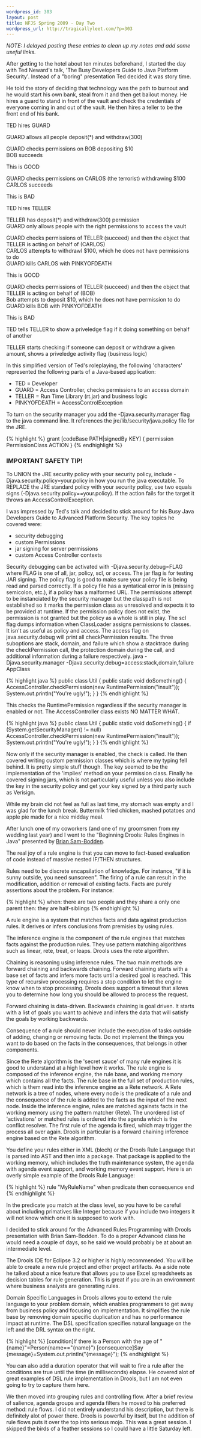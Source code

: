 ```yaml
--- 
wordpress_id: 303
layout: post
title: NFJS Spring 2009 - Day Two
wordpress_url: http://tragicallyleet.com/?p=303
---
```


<em>NOTE: I delayed posting these entries to clean up my notes and add some useful links.</em>

After getting to the hotel about ten minutes beforehand, I started the day with Ted Neward's talk, 'The Busy Developers Guide to Java Platform Security'. Instead of a "boring" presentation Ted decided it was story time.

He told the story of deciding that technology was the path to burnout and he would start his own bank, steal from it and then get bailout money. He hires a guard to stand in front of the vault and check the credentials of everyone coming in and out of the vault. He then hires a teller to be the front end of his bank.

TED hires GUARD

GUARD allows all people deposit(*) and withdraw(300)

GUARD checks permissions on BOB depositing $10<br />BOB succeeds

This is GOOD

GUARD checks permissions on CARLOS (the terrorist) withdrawing $100<br />CARLOS succeeds 

This is BAD

TED hires TELLER

TELLER has deposit(*) and withdraw(300) permission<br />GUARD only allows people with the right permissions to access the vault

GUARD checks permissions of TELLER (succeed) and then the object that TELLER is acting on behalf of (CARLOS)<br />CARLOS attempts to withdrawl $100, which he does not have permissions to do<br />GUARD kills CARLOS with PINKYOFDEATH 

This is GOOD

GUARD checks permissions of TELLER (succeed) and then the object that TELLER is acting on behalf of (BOB)<br />Bob attempts to deposit $10, which he does not have permission to do<br />GUARD kills BOB with PINKYOFDEATH

This is BAD

TED tells TELLER to show a priveledge flag if it doing something on behalf of another

TELLER starts checking if someone can deposit or withdraw a given amount, shows a priveledge activity flag (business logic)

In this simplified version of Ted's roleplaying, the following 'characters' represented the following parts of a Java-based application:
<ul>
<li>TED = Developer </li>
<li>GUARD = Access Controller, checks permissions to an access domain </li>
<li>TELLER = Run Time Library (rt.jar) and business logic</li>
<li>PINKYOFDEATH = AccessControlException </li></ul>

To turn on the security manager you add the -Djava.security.manager flag to the java command line. It references the jre/lib/security/java.policy file for the JRE. 

{% highlight %} 
grant [codeBase PATH|signedBy KEY] { 
permission PermissionClass ACTION 
} 
{% endhighlight %} 

### IMPORTANT SAFETY TIP!

To UNION the JRE security policy with your security policy, include -Djava.security.policy=your.policy in how you run the java executable. To REPLACE the JRE standard policy with your security policy, use two equals signs (-Djava.security.policy==your.policy). If the action fails for the target it throws an AccessControlException.

I was impressed by Ted's talk and decided to stick around for his Busy Java Developers Guide to Advanced Platform Security. The key topics he covered were:

<ul>
<li>security debugging</li> 
<li>custom Permissions </li>
<li>jar signing for server permissions</li> 
<li>custom Access Controller contexts </li>
</ul>

Security debugging can be activated with -Djava.security.debug=FLAG where FLAG is one of all, jar, policy, scl, or access. The jar flag is for testing JAR signing. The policy flag is good to make sure your policy file is being read and parsed correctly. If a policy file has a syntatical error in is (missing semicolon, etc.), if a policy has a malformed URL. The permissions attempt to be instanciated by the security manager but the classpath is not established so it marks the permission class as unresolved and expects it to be provided at runtime. If the permission policy does not exist, the permission is not granted but the policy as a whole is still in play. The scl flag dumps information when ClassLoader assigns permissions to classes. It isn't as useful as policy and access. The access flag on java.security.debug will print all checkPermission results. The three suboptions are stack, domain, and failure which show a stacktrace during the checkPermission call, the protection domain during the call, and additional information during a failure respectively. java -Djava.security.manager -Djava.security.debug=access:stack,domain,failure AppClass 

{% highlight java %} 
public class Util { 
	public static void doSomething() { 
		AccessController.checkPermission(new RuntimePermission("insult")); 
		System.out.println("You're ugly!"); 
	} 
} 
{% endhighlight %}

This checks the RuntimePermission regardless if the security manager is enabled or not. The AccessController class exists NO MATTER WHAT. 

{% highlight java %} 
public class Util { 
	public static void doSomething() { 
		if (System.getSecurityManager() != null) AccessController.checkPermission(new RuntimePermission("insult")); 
		System.out.println("You're ugly!"); 
	} 
} 
{% endhighlight %}

Now only if the security manager is enabled, the check is called. He then covered writing custom permission classes which is where my typing fell behind. It is pretty simple stuff though. The key seemed to be the implementation of the 'implies' method on your permission class. Finally he covered signing jars, which is not particularly useful unless you also include the key in the security policy and get your key signed by a third party such as Verisign. 

While my brain did not feel as full as last time, my stomach was empty and I was glad for the lunch break. Buttermilk fried chicken, mashed potatoes and apple pie made for a nice midday meal. 

After lunch one of my coworkers (and one of my groomsmen from my wedding last year) and I went to the "Beginning Drools: Rules Engines in Java" presented by [Brian Sam-Bodden](http://www.nofluffjuststuff.com/conference/speaker/brian_sam-bodden.html). 

The real joy of a rule engine is that you can move to fact-based evaluation of code instead of massive nested IF/THEN structures. 

Rules need to be discrete encapsilation of knowledge. For instance, "if it is sunny outside, you need sunscreen". The firing of a rule can result in the modification, addition or removal of existing facts. Facts are purely assertions about the problem. For instance: 

{% highlight %} 
when: there are two people and they share a only one parent 
then: they are half-siblings 
{% endhighlight %}

A rule engine is a system that matches facts and data against production rules. It derives or infers conclusions from premisies by using rules. 

The inference engine is the component of the rule engines that matches facts against the production rules. They use pattern matching algorithms such as linear, rete, treat, or leaps. Drools uses the rete algorithm. 

Chaining is reasoning using inference rules. The two main methods are forward chaining and backwards chaining. Forward chaining starts with a base set of facts and infers more facts until a desired goal is reached. This type of recursive processing requires a stop condition to let the engine know when to stop processing. Drools does support a timeout that allows you to determine how long you should be allowed to process the request. 

Forward chaining is data-driven. Backwards chaining is goal driven. It starts with a list of goals you want to achieve and infers the data that will satisfy the goals by working backwards. 

Consequence of a rule should never include the execution of tasks outside of adding, changing or removing facts. Do not implement the things you want to do based on the facts in the consequences, that belongs in other components. 

Since the Rete algorithm is the 'secret sauce' of many rule engines it is good to understand at a high level how it works. The rule engine is composed of the inference engine, the rule base, and working memory which contains all the facts. The rule base in the full set of production rules, which is them read into the inference engine as a Rete network. A Rete network is a tree of nodes, where every node is the predicate of a rule and the consequence of the rule is added to the facts as the input of the next node. Inside the inference engine, rules are matched againsts facts in the working memory using the pattern matcher (Rete). The unordered list of 'activations' or matched rules is ordered into the agenda which is the conflict resolver. The first rule of the agenda is fired, which may trigger the process all over again. Drools in particular is a forward chaining inference engine based on the Rete algorithm. 

You define your rules either in XML (blech) or the Drools Rule Language that is parsed into AST and then into a package. That package is applied to the working memory, which includes the truth maintenance system, the agenda with agenda event support, and working memory event support. Here is an overly simple example of the Drools Rule Language: 

{% highlight %} 
rule "MyRuleName" 
	when predicate 
	then consequence 
end 
{% endhighlight %}

In the predicate you match at the class level, so you have to be careful about including primatives like Integer because if you include two integers it will not know which one it is supposed to work with. 

I decided to stick around for the Advanced Rules Programming with Drools presentation with Brian Sam-Bodden. To do a proper Advanced class he would need a couple of days, so he said we would probably be at about an intermediate level. 

The Drools IDE for Eclipse 3.2 or higher is highly recommended. You will be able to create a new rule project and other project artifacts. As a side note he talked about a nice feature that allows you to use Excel spreadsheets as decision tables for rule generation. This is great if you are in an environment where business analysts are generating rules. 

Domain Specific Languages in Drools allows you to extend the rule language to your problem domain, which enables programmers to get away from business policy and focusing on implementation. It simplifies the rule base by removing domain specific duplication and has no performance impact at runtime. The DSL specification specifies natural language on the left and the DRL syntax on the right. 

{% highlight %} 
[condition]If there is a Person with the age of "{name}"=Person(name=="{name}") 
[consequence]Say {message}=System.out.println("{message}"); 
{% endhighlight %}

You can also add a duration operator that will wait to fire a rule after the conditions are true until the time (in milliseconds) elapse. He covered alot of great examples of DSL rule implementation in Drools, but I am not even going to try to capture them here. 

We then moved into grouping rules and controlling flow. After a brief review of salience, agenda groups and agenda filters he moved to his preferred method: rule flows. I did not entirely understand his description, but there is definitely alot of power there. Drools is powerful by itself, but the addition of rule flows puts it over the top into serious mojo. This was a great session. I skipped the birds of a feather sessions so I could have a little Saturday left.
